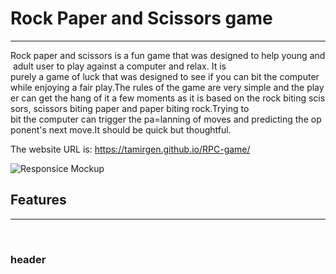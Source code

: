 # Rock Paper and Scissors game
------------------------------

Rock paper and scissors is a fun game that was designed to help young and adult user to play against a computer and relax. It is purely a game of luck that was designed to see if you can bit the computer while enjoying a fair play.The rules of the game are very simple and the player can get the hang of it a few moments as it is based on the rock biting scissors, scissors biting paper and paper biting rock.Trying to bit the computer can trigger the pa=lanning of moves and predicting the opponent's next move.It should be quick but thoughtful.

The website URL is: https://tamirgen.github.io/RPC-game/

![Responsice Mockup](https://github.com/tamirgen/RPC-game/blob/main/assets/media/RPC-AMI-PREVIEW.jpg?raw=true)

## Features
-----------
<br>

### header


